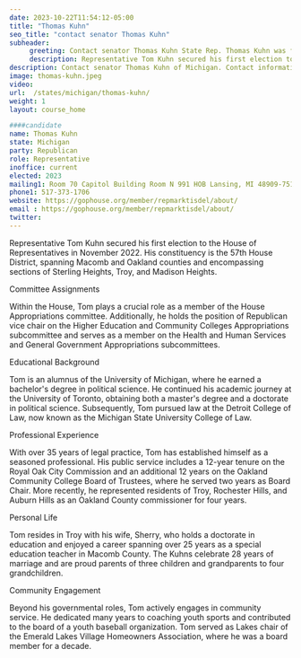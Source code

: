 ```yaml
---
date: 2023-10-22T11:54:12-05:00
title: "Thomas Kuhn"
seo_title: "contact senator Thomas Kuhn"
subheader:
     greeting: Contact senator Thomas Kuhn State Rep. Thomas Kuhn was first elected to serve the 35th District in the Michigan House of Representatives in November 2020.Rep. Thomas Kuhn represents the 34th House District, which covers most of Lenawee County.
     description: Representative Tom Kuhn secured his first election to the House of Representatives in November 2022. His constituency is the 57th House District, spanning Macomb and Oakland counties and encompassing sections of Sterling Heights, Troy, and Madison Heights.
description: Contact senator Thomas Kuhn of Michigan. Contact information for Thomas Kuhn includes email address, phone number, and mailing address.
image: thomas-kuhn.jpeg
video:
url:  /states/michigan/thomas-kuhn/
weight: 1
layout: course_home

####candidate
name: Thomas Kuhn
state: Michigan
party: Republican
role: Representative
inoffice: current
elected: 2023
mailing1: Room 70 Capitol Building Room N 991 HOB Lansing, MI 48909-7514
phone1: 517-373-1706
website: https://gophouse.org/member/repmarktisdel/about/
email : https://gophouse.org/member/repmarktisdel/about/
twitter:
---
```


Representative Tom Kuhn secured his first election to the House of Representatives in November 2022. His constituency is the 57th House District, spanning Macomb and Oakland counties and encompassing sections of Sterling Heights, Troy, and Madison Heights.

Committee Assignments

Within the House, Tom plays a crucial role as a member of the House Appropriations committee. Additionally, he holds the position of Republican vice chair on the Higher Education and Community Colleges Appropriations subcommittee and serves as a member on the Health and Human Services and General Government Appropriations subcommittees.

Educational Background

Tom is an alumnus of the University of Michigan, where he earned a bachelor's degree in political science. He continued his academic journey at the University of Toronto, obtaining both a master's degree and a doctorate in political science. Subsequently, Tom pursued law at the Detroit College of Law, now known as the Michigan State University College of Law.

Professional Experience

With over 35 years of legal practice, Tom has established himself as a seasoned professional. His public service includes a 12-year tenure on the Royal Oak City Commission and an additional 12 years on the Oakland Community College Board of Trustees, where he served two years as Board Chair. More recently, he represented residents of Troy, Rochester Hills, and Auburn Hills as an Oakland County commissioner for four years.

Personal Life

Tom resides in Troy with his wife, Sherry, who holds a doctorate in education and enjoyed a career spanning over 25 years as a special education teacher in Macomb County. The Kuhns celebrate 28 years of marriage and are proud parents of three children and grandparents to four grandchildren.

Community Engagement

Beyond his governmental roles, Tom actively engages in community service. He dedicated many years to coaching youth sports and contributed to the board of a youth baseball organization. Tom served as Lakes chair of the Emerald Lakes Village Homeowners Association, where he was a board member for a decade.
